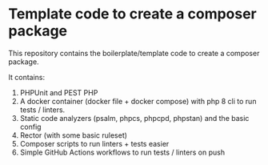 # Template code to create a composer package

This repository contains the boilerplate/template code to create a composer package.

It contains:
1. PHPUnit and PEST PHP
2. A docker container (docker file + docker compose) with php 8 cli to run tests / linters.
3. Static code analyzers (psalm, phpcs, phpcpd, phpstan) and the basic config
4. Rector (with some basic ruleset)
5. Composer scripts to run linters + tests easier
6. Simple GitHub Actions workflows to run tests / linters on push
